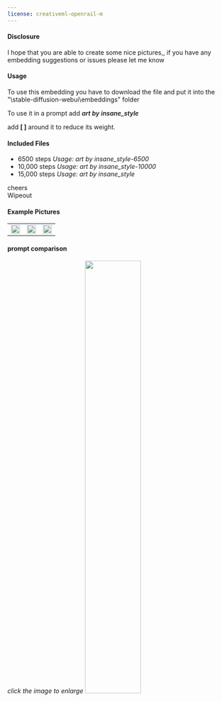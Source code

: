 ```yaml
---
license: creativeml-openrail-m
---
```

<h4> Disclosure  </h4>
<p> I hope that you are able to create some nice pictures,, if you have any embedding suggestions or issues please let me know </p>


<h4> Usage </h4>
To use this embedding you have to download the file and put it into the "\stable-diffusion-webui\embeddings" folder

To use it in a prompt add
<em style="font-weight:600">art by insane_style </em>

add <b>[ ]</b> around it to reduce its weight. 

<h4> Included Files </h4>
<ul>
<li>6500 steps   <em>Usage: art by insane_style-6500</em></li>
<li>10,000 steps <em>Usage: art by insane_style-10000</em> </li>
<li>15,000 steps <em>Usage: art by insane_style</em></li>

</ul>

cheers<br> 
 Wipeout

<h4> Example Pictures </h4>
<table>
  <tbody>
  <tr>
    <td><img height="100%/" width="100%" src="https://i.imgur.com/YGROrC5.png"></td>
    <td><img height="100%/" width="100%" src="https://i.imgur.com/IFQRJcH.png"></td>
    <td><img height="100%/" width="100%" src="https://i.imgur.com/FwfXft0.png"></td>
   </tr>
</tbody>
</table>
<h4> prompt comparison  </h4>
<em> click the image to enlarge</em>
<a href="https://i.imgur.com/SEkzaVr.jpg" target="_blank"><img height="50%" width="50%" src="https://i.imgur.com/SEkzaVr.jpg"></a>
